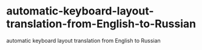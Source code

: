 # automatic-keyboard-layout-translation-from-English-to-Russian
automatic keyboard layout translation from English to Russian
